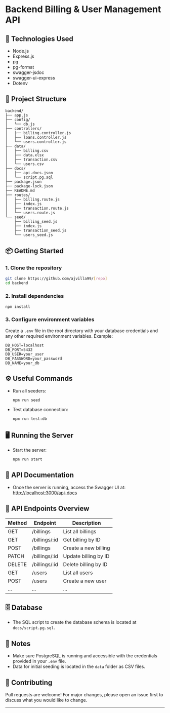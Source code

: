 # Backend Billing & User Management API

## 🚀 Technologies Used

- Node.js
- Express.js
- pg
- pg-format
- swagger-jsdoc
- swagger-ui-express
- Dotenv

## 📁 Project Structure

```
backend/
├── app.js
├── config/
│   └── db.js
├── controllers/
│   ├── billing.controller.js
│   ├── loans.controller.js
│   └── users.controller.js
├── data/
│   ├── billing.csv
│   ├── data.xlsx
│   ├── transaction.csv
│   └── users.csv
├── docs/
│   ├── api.docs.json
│   └── script.pg.sql
├── package.json
├── package-lock.json
├── README.md
├── routes/
│   ├── billing.route.js
│   ├── index.js
│   ├── transaction.route.js
│   └── users.route.js
└── seed/
    ├── billing_seed.js
    ├── index.js
    ├── transaction_seed.js
    └── users_seed.js
```

## 📦 Getting Started

### 1. Clone the repository

```bash
git clone https://github.com/ajvilla99/[repo]
cd backend
```

### 2. Install dependencies

```bash
npm install
```

### 3. Configure environment variables

Create a `.env` file in the root directory with your database credentials and any other required environment variables. Example:

```env
DB_HOST=localhost
DB_PORT=5432
DB_USER=your_user
DB_PASSWORD=your_password
DB_NAME=your_db
```

## ⚙️ Useful Commands

- Run all seeders:
  ```bash
  npm run seed
  ```
- Test database connection:
  ```bash
  npm run test:db
  ```

## 🖥️ Running the Server

- Start the server:
  ```bash
  npm run start
  ```
  
## 📖 API Documentation

- Once the server is running, access the Swagger UI at:  
  [http://localhost:3000/api-docs](http://localhost:3000/api-docs)

## 🧩 API Endpoints Overview

| Method | Endpoint         | Description             |
| ------ | ----------------| ----------------------- |
| GET    | /billings       | List all billings       |
| GET    | /billings/:id   | Get billing by ID       |
| POST   | /billings       | Create a new billing    |
| PATCH  | /billings/:id   | Update billing by ID    |
| DELETE | /billings/:id   | Delete billing by ID    |
| GET    | /users          | List all users          |
| POST   | /users          | Create a new user       |
| ...    | ...             | ...                     |

## 🗄️ Database

- The SQL script to create the database schema is located at `docs/script.pg.sql`.

## 📝 Notes

- Make sure PostgreSQL is running and accessible with the credentials provided in your `.env` file.
- Data for initial seeding is located in the `data` folder as CSV files.

## 🤝 Contributing

Pull requests are welcome! For major changes, please open an issue first to discuss what you would like to change.

---
